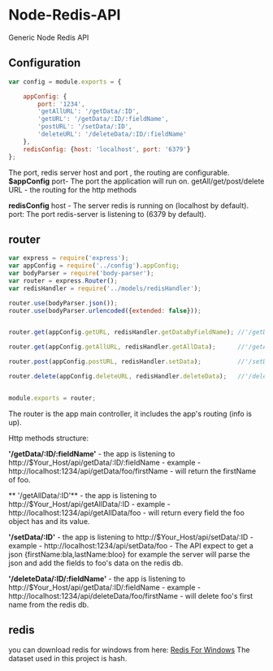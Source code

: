 # Node-Redis-API
Generic Node Redis API

## Configuration

```javascript
var config = module.exports = {

    appConfig: {
        port: '1234',
        'getAllURL': '/getData/:ID',
        'getURL': '/getData/:ID/:fieldName',
        'postURL': '/setData/:ID',
        'deleteURL': '/deleteData/:ID/:fieldName'
    },
    redisConfig: {host: 'localhost', port: '6379'}
};
```

The port, redis server host and port , the routing are configurable.
**$appConfig**
port- The port the application will run on.
getAll/get/post/delete URL - the routing for the http methods

 **redisConfig**
 host - The server redis is running on (localhost by default).
 port: The port redis-server is listening to (6379 by default).

 ## router

 ```javascript
 var express = require('express');
 var appConfig = require('../config').appConfig;
 var bodyParser = require('body-parser');
 var router = express.Router();
 var redisHandler = require('../models/redisHandler');

 router.use(bodyParser.json());
 router.use(bodyParser.urlencoded({extended: false}));


 router.get(appConfig.getURL, redisHandler.getDataByFieldName); //'/getData/:ID/:fieldName'

 router.get(appConfig.getAllURL, redisHandler.getAllData);      //'/getAllData/:ID'

 router.post(appConfig.postURL, redisHandler.setData);          //'/setData/:ID'

 router.delete(appConfig.deleteURL, redisHandler.deleteData);   //'/deleteData/:ID'


 module.exports = router;
 ```

 The router is the app main controller, it includes the app's routing (info is up).

 Http methods structure:

 **'/getData/:ID/:fieldName'** - the app is listening to http://$Your_Host/api/getData/:ID/:fieldName - example - http://localhost:1234/api/getData/foo/firstName - will return the firstName of foo.

** '/getAllData/:ID'** - the app is listening to http://$Your_Host/api/getAllData/:ID - example - http://localhost:1234/api/getAllData/foo - will return every field the foo object has and its value.

 **'/setData/:ID'** - the app is listening to http://$Your_Host/api/setData/:ID - example - http://localhost:1234/api/setData/foo - The API expect to get a json {firstName:bla,lastName:bloo} for example the server will parse the json and add the fields to foo's data on the redis db.

 **'/deleteData/:ID/:fieldName'** - the app is listening to http://$Your_Host/api/getData/:ID/:fieldName - example - http://localhost:1234/api/deleteData/foo/firstName - will delete foo's first name from the redis db.


 ## redis

 you can download redis for windows from here:
 [Redis For Windows](https://github.com/rgl/redis/downloads)
 The dataset used in this project is hash.
